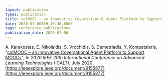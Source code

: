 ```yaml
---
layout: publication
types: publication
title: colMOOC – an Innovative Coversational Agent Platform to Support MOOCs
date: 2020-07-06T09:19:48.856Z
tags: conference_publications
publication_date: 2020-07-06
---
```

Α. Karakostas, E. Nikolaidis, S. Vrochidis, S. Demetriadis, Y. Kompatsiaris, "[colMOOC – an Innovative Coversational Agent Platform to Support MOOCs](https://zenodo.org/record/3957396#.XxlWuxJRXcu)", In *2020 IEEE 20th International Conference on Advanced Learning Technologies* (ICALT), July 2020.
[https://ieeexplore.ieee.org/document/9155877](https://ieeexplore.ieee.org/document/9155877)